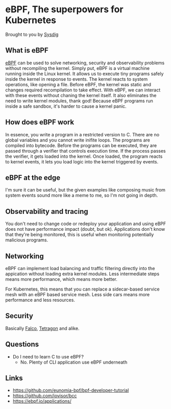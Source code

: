 # eBPF, The superpowers for Kubernetes

Brought to you by [Sysdig](https://sysdig.com/)

## What is eBPF

[eBPF](https://ebpf.io/) can be used to solve networking, security and observability problems without
recompiling the kernel. Simply put, eBPF is a virtual machine running inside the Linux kernel. It allows
us to execute tiny programs safely inside the kernel in response to events. The kernel reacts to system
operations, like opening a file. Before eBPF, the kernel was static and changes required recompilation to take
effect. With eBPF, we can interact with these events without chaning the kernel itself. It also eliminates
the need to write kernel modules, thank god! Because eBPF programs run inside a safe sandbox, it's harder
to cause a kernel panic.

## How does eBPF work

In essence, you write a program in a restricted version to C. There are no global variables and you cannot
write inifite loops. The programs are compiled into bytecode. Before the programs can be executed, they are
passed through a verifier that controls execution time. If the process passes the verifier, it gets loaded
into the kernel. Once loaded, the program reacts to kernel events, it lets you load logic into the kernel
triggered by events.

## eBPF at the edge

I'm sure it can be useful, but the given examples like composing music from system events sound more like
a meme to me, so I'm not going in depth.

## Observability and tracing

You don't need to change code or redeploy your application and using eBPF does not have performance impact
(doubt, but ok). Applications don't know that they're being monitored, this is useful when monitoring
potentially malicious programs.

## Networking

eBPF can implement load balancing and traffic filtering directly into the appication without loading
extra kernel modules. Less intermediate steps means more performance, which means more better.

For Kubernetes, this means that you can replace a sidecar-based service mesh with an eBPF based
service mesh. Less side cars means more performance and less resources.

## Security

Basically [Falco](https://falco.org/), [Tetragon](https://tetragon.io/) and alike.

## Questions

- Do I need to learn C to use eBPF?
    - No. Plenty of CLI application use eBPF underneath

## Links

- <https://github.com/eunomia-bpf/bpf-developer-tutorial>
- <https://github.com/iovisor/bcc>
- <https://ebpf.io/applications/>
